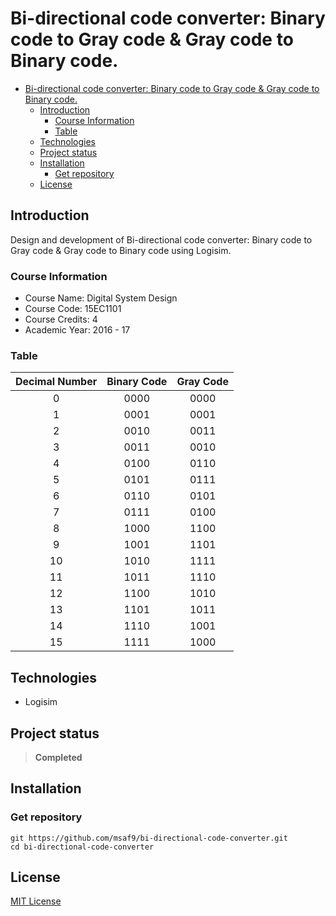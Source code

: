 # Bi-directional code converter: Binary code to Gray code & Gray code to Binary code.

- [Bi-directional code converter: Binary code to Gray code & Gray code to Binary code.](#bi-directional-code-converter-binary-code-to-gray-code--gray-code-to-binary-code)
  - [Introduction](#introduction)
    - [Course Information](#course-information)
    - [Table](#table)
  - [Technologies](#technologies)
  - [Project status](#project-status)
  - [Installation](#installation)
    - [Get repository](#get-repository)
  - [License](#license)

## Introduction
Design and development of Bi-directional code converter: Binary code to Gray code & Gray code to Binary code using Logisim.

### Course Information
- Course Name: Digital System Design
- Course Code: 15EC1101
- Course Credits: 4
- Academic Year: 2016 - 17

### Table
| Decimal Number | Binary Code | Gray Code |
| :------------: | :---------: | :-------: |
|       0        |    0000     |   0000    |
|       1        |    0001     |   0001    |
|       2        |    0010     |   0011    |
|       3        |    0011     |   0010    |
|       4        |    0100     |   0110    |
|       5        |    0101     |   0111    |
|       6        |    0110     |   0101    |
|       7        |    0111     |   0100    |
|       8        |    1000     |   1100    |
|       9        |    1001     |   1101    |
|       10       |    1010     |   1111    |
|       11       |    1011     |   1110    |
|       12       |    1100     |   1010    |
|       13       |    1101     |   1011    |
|       14       |    1110     |   1001    |
|       15       |    1111     |   1000    |

## Technologies
- Logisim

## Project status
> **Completed**

## Installation
### Get repository
```git
git https://github.com/msaf9/bi-directional-code-converter.git
cd bi-directional-code-converter
```

## License
[MIT License](LICENSE)
